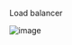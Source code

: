 Load balancer

![image](https://github.com/Lanlokun/alx-higher_level_programming/assets/112291489/75ab0906-72ef-4f49-9596-4f9a28d7ca0d)
